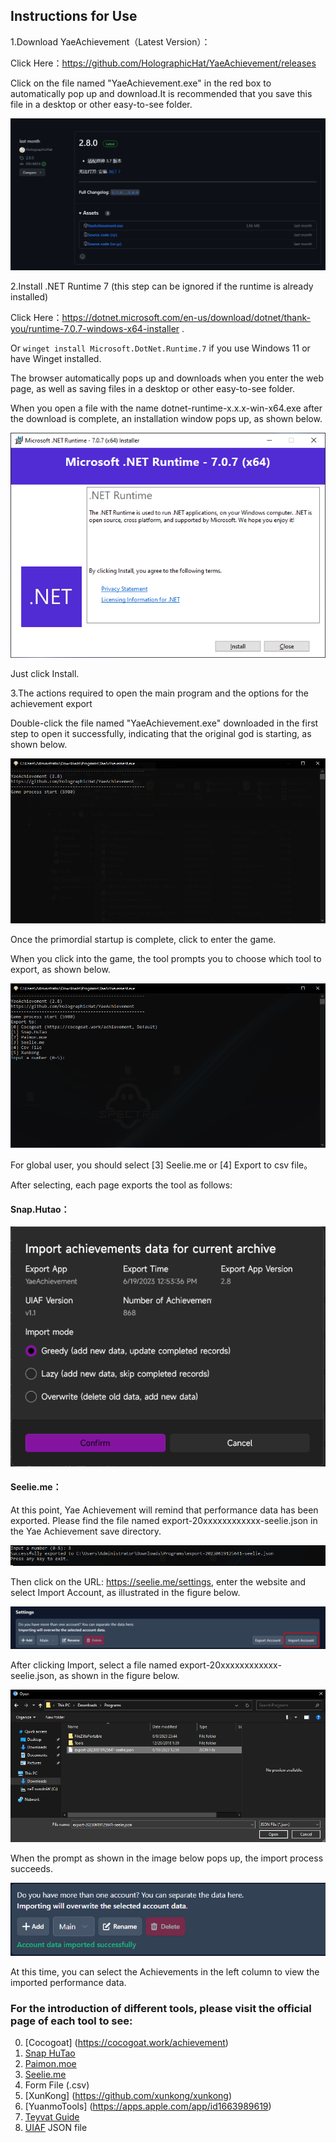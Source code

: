 ## Instructions for Use


1.Download YaeAchievement（Latest Version）：

Click Here：https://github.com/HolographicHat/YaeAchievement/releases

Click on the file named "YaeAchievement.exe" in the red box to automatically pop up and download.It is recommended that you save this file in a desktop or other easy-to-see folder.

![image](https://github.com/prpjzz/yae-markdown-en/blob/main/image/Guide1.png)

2.Install .NET Runtime 7 (this step can be ignored if the runtime is already installed)

Click Here：https://dotnet.microsoft.com/en-us/download/dotnet/thank-you/runtime-7.0.7-windows-x64-installer .

Or `winget install Microsoft.DotNet.Runtime.7` if you use Windows 11 or have Winget installed.

The browser automatically pops up and downloads when you enter the web page, as well as saving files in a desktop or other easy-to-see folder.

When you open a file with the name dotnet-runtime-x.x.x-win-x64.exe after the download is complete, an installation window pops up, as shown below.

![image](https://github.com/prpjzz/yae-markdown-en/blob/main/image/Guide2.png)

Just click Install.

3.The actions required to open the main program and the options for the achievement export

Double-click the file named "YaeAchievement.exe" downloaded in the first step to open it successfully, indicating that the original god is starting, as shown below.

![image](https://github.com/prpjzz/yae-markdown-en/blob/main/image/Guide3.png)

Once the primordial startup is complete, click to enter the game.

When you click into the game, the tool prompts you to choose which tool to export, as shown below.

![image](https://github.com/prpjzz/yae-markdown-en/blob/main/image/Guide4.png)

For global user, you should select [3] Seelie.me or  [4] Export to csv file。

After selecting, each page exports the tool as follows:

#### Snap.Hutao：

![image](https://github.com/prpjzz/yae-markdown-en/blob/main/image/Guide5.png)

#### Seelie.me：

At this point, Yae Achievement will remind that performance data has been exported. Please find the file named export-20xxxxxxxxxxxx-seelie.json in the Yae Achievement save directory.

![image](https://github.com/prpjzz/yae-markdown-en/blob/main/image/Guide6.png)

Then click on the URL: https://seelie.me/settings, enter the website and select Import Account, as illustrated in the figure below.

![image](https://github.com/prpjzz/yae-markdown-en/blob/main/image/Guide7.png)

After clicking Import, select a file named export-20xxxxxxxxxxxx-seelie.json, as shown in the figure below.

![image](https://github.com/prpjzz/yae-markdown-en/blob/main/image/Guide8.png)

When the prompt as shown in the image below pops up, the import process succeeds.

![image](https://github.com/prpjzz/yae-markdown-en/blob/main/image/Guide9.png)

At this time, you can select the Achievements in the left column to view the imported performance data.

### For the introduction of different tools, please visit the official page of each tool to see:

0. [Cocogoat] (https://cocogoat.work/achievement)
1. [Snap HuTao](https://github.com/DGP-Studio/Snap.HuTao)
2. [Paimon.moe](https://paimon.moe/achievement/)
3. [Seelie.me](https://seelie.me/achievements)
4. Form File (.csv)
5. [XunKong] (https://github.com/xunkong/xunkong)
6. [YuanmoTools] (https://apps.apple.com/app/id1663989619)
7. [Teyvat Guide](https://teyvatguide.com/)
8. [UIAF](https://uigf.org/standards/UIAF.html) JSON file

